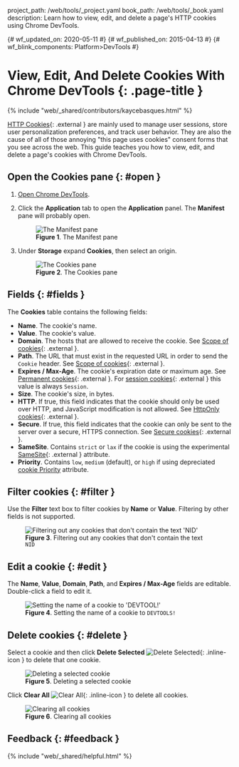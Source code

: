 project_path: /web/tools/_project.yaml
book_path: /web/tools/_book.yaml
description: Learn how to view, edit, and delete a page's HTTP cookies using Chrome DevTools.

{# wf_updated_on: 2020-05-11 #}
{# wf_published_on: 2015-04-13 #}
{# wf_blink_components: Platform>DevTools #}

# View, Edit, And Delete Cookies With Chrome DevTools {: .page-title }

{% include "web/_shared/contributors/kaycebasques.html" %}

[MDN]: https://developer.mozilla.org/en-US/docs/Web/HTTP/Cookies

[HTTP Cookies][MDN]{: .external } are mainly used to manage user sessions, store user
personalization preferences, and track user behavior. They are also the cause of all of those
annoying "this page uses cookies" consent forms that you see across the web. This guide teaches
you how to view, edit, and delete a page's cookies with Chrome DevTools.

## Open the Cookies pane {: #open }

1. [Open Chrome DevTools](/web/tools/chrome-devtools/open).
1. Click the **Application** tab to open the **Application** panel. The **Manifest**
   pane will probably open.

     <figure>
       <img src="/web/tools/chrome-devtools/storage/imgs/manifest.png"
            alt="The Manifest pane"/>
       <figcaption>
         <b>Figure 1</b>. The Manifest pane
       </figcaption>
     </figure>

1. Under **Storage** expand **Cookies**, then select an origin.

     <figure>
       <img src="/web/tools/chrome-devtools/storage/imgs/cookies.png"
            alt="The Cookies pane"/>
       <figcaption>
         <b>Figure 2</b>. The Cookies pane
       </figcaption>
     </figure>

## Fields {: #fields }

The **Cookies** table contains the following fields:

[scope]: https://developer.mozilla.org/en-US/docs/Web/HTTP/Cookies#Scope_of_cookies
[permanent]: https://developer.mozilla.org/en-US/docs/Web/HTTP/Cookies#Permanent_cookies
[session]: https://developer.mozilla.org/en-US/docs/Web/HTTP/Cookies#Session_cookies
[secure]: https://developer.mozilla.org/en-US/docs/Web/HTTP/Cookies#Secure_and_HttpOnly_cookies
[samesite]: https://developer.mozilla.org/en-US/docs/Web/HTTP/Cookies#SameSite_cookies
[priority]: https://bugs.chromium.org/p/chromium/issues/detail?id=232693

* **Name**. The cookie's name.
* **Value**. The cookie's value.
* **Domain**. The hosts that are allowed to receive the cookie. See [Scope of cookies][scope]{: .external }.
* **Path**. The URL that must exist in the requested URL in order to send the `Cookie` header.
  See [Scope of cookies][scope]{: .external }.
* **Expires / Max-Age**. The cookie's expiration date or maximum age. See
  [Permanent cookies][permanent]{: .external }. For [session cookies][session]{: .external }
  this value is always `Session`.
* **Size**. The cookie's size, in bytes.
* **HTTP**. If true, this field indicates that the cookie should only be used over HTTP, and
  JavaScript modification is not allowed. See [HttpOnly cookies][secure]{: .external }.
* **Secure**. If true, this field indicates that the cookie can only be sent to the server
  over a secure, HTTPS connection. See [Secure cookies][secure]{: .external }.
* **SameSite**. Contains `strict` or `lax` if the cookie is using the experimental
  [SameSite][samesite]{: .external } attribute.
* **Priority**. Contains `low`, `medium` (default), or `high` if using depreciated [cookie Priority](https://bugs.chromium.org/p/chromium/issues/detail?id=232693) attribute.
  

## Filter cookies {: #filter }

Use the **Filter** text box to filter cookies by **Name** or **Value**. Filtering by other
fields is not supported.

<figure>
  <img src="/web/tools/chrome-devtools/storage/imgs/filtercookies.png"
       alt="Filtering out any cookies that don't contain the text 'NID'"/>
  <figcaption>
    <b>Figure 3</b>. Filtering out any cookies that don't contain the text <code>NID</code>
  </figcaption>
</figure>

## Edit a cookie {: #edit }

The **Name**, **Value**, **Domain**, **Path**, and **Expires / Max-Age** fields are editable.
Double-click a field to edit it.

<figure>
  <img src="/web/tools/chrome-devtools/storage/imgs/editcookie.png"
       alt="Setting the name of a cookie to 'DEVTOOL!'"/>
  <figcaption>
    <b>Figure 4</b>. Setting the name of a cookie to <code>DEVTOOLS!</code>
  </figcaption>
</figure>

## Delete cookies {: #delete }

[delete]: /web/tools/chrome-devtools/images/shared/delete.png

Select a cookie and then click **Delete Selected** ![Delete Selected][delete]{: .inline-icon } to delete that one cookie.

<figure>
  <img src="/web/tools/chrome-devtools/storage/imgs/deletecookie.png"
       alt="Deleting a selected cookie"/>
  <figcaption>
    <b>Figure 5</b>. Deleting a selected cookie
  </figcaption>
</figure>

[clear]: /web/tools/chrome-devtools/images/shared/clear.png

Click **Clear All** ![Clear All][clear]{: .inline-icon } to delete all cookies.

<figure>
  <img src="/web/tools/chrome-devtools/storage/imgs/clearallcookies.png"
       alt="Clearing all cookies"/>
  <figcaption>
    <b>Figure 6</b>. Clearing all cookies
  </figcaption>
</figure>

## Feedback {: #feedback }

{% include "web/_shared/helpful.html" %}

